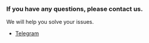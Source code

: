 ### If you have any questions, please contact us.

We will help you solve your issues.

- [Telegram](https://t.me/diplodoc_ru)
